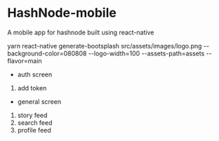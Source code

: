 # HashNode-mobile
A mobile app for hashnode built using react-native



yarn react-native generate-bootsplash src/assets/images/logo.png --background-color=080808 --logo-width=100 --assets-path=assets --flavor=main

- auth screen
1. add token

- general screen
1. story feed
2. search feed
3. profile feed
